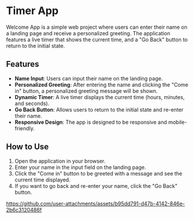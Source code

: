 # Timer App

Welcome App is a simple web project where users can enter their name on a landing page and receive a personalized greeting. The application features a live timer that shows the current time, and a "Go Back" button to return to the initial state.

## Features

- **Name Input**: Users can input their name on the landing page.
- **Personalized Greeting**: After entering the name and clicking the "Come in" button, a personalized greeting message will be shown.
- **Dynamic Timer**: A live timer displays the current time (hours, minutes, and seconds).
- **Go Back Button**: Allows users to return to the initial state and re-enter their name.
- **Responsive Design**: The app is designed to be responsive and mobile-friendly.

## How to Use

1. Open the application in your browser.
2. Enter your name in the input field on the landing page.
3. Click the "Come in" button to be greeted with a message and see the current time displayed.
4. If you want to go back and re-enter your name, click the "Go Back" button.



https://github.com/user-attachments/assets/b95dd791-d47b-4142-846e-2b6c3120486f

